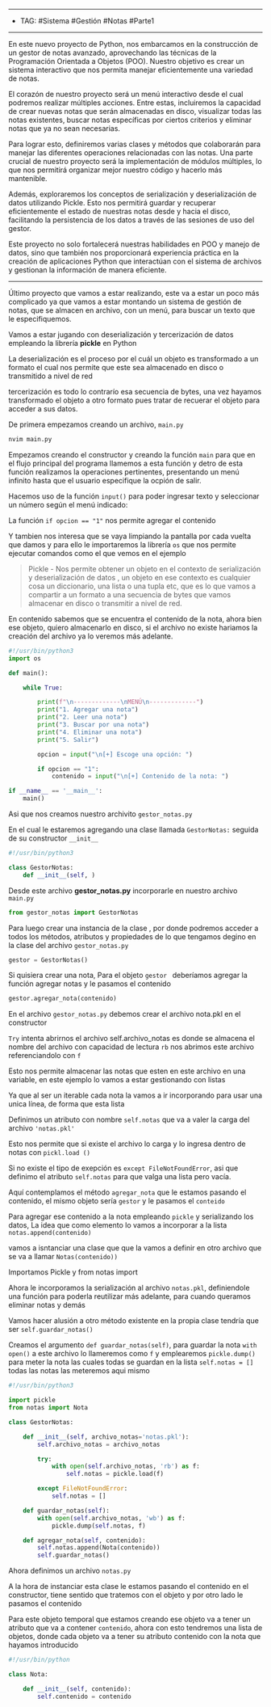 
---
- TAG: #Sistema #Gestión #Notas #Parte1
----
En este nuevo proyecto de Python, nos embarcamos en la construcción de un gestor de notas avanzado, aprovechando las técnicas de la Programación Orientada a Objetos (POO). Nuestro objetivo es crear un sistema interactivo que nos permita manejar eficientemente una variedad de notas.

El corazón de nuestro proyecto será un menú interactivo desde el cual podremos realizar múltiples acciones. Entre estas, incluiremos la capacidad de crear nuevas notas que serán almacenadas en disco, visualizar todas las notas existentes, buscar notas específicas por ciertos criterios y eliminar notas que ya no sean necesarias.

Para lograr esto, definiremos varias clases y métodos que colaborarán para manejar las diferentes operaciones relacionadas con las notas. Una parte crucial de nuestro proyecto será la implementación de módulos múltiples, lo que nos permitirá organizar mejor nuestro código y hacerlo más mantenible.

Además, exploraremos los conceptos de serialización y deserialización de datos utilizando Pickle. Esto nos permitirá guardar y recuperar eficientemente el estado de nuestras notas desde y hacia el disco, facilitando la persistencia de los datos a través de las sesiones de uso del gestor.

Este proyecto no solo fortalecerá nuestras habilidades en POO y manejo de datos, sino que también nos proporcionará experiencia práctica en la creación de aplicaciones Python que interactúan con el sistema de archivos y gestionan la información de manera eficiente.

---

Último proyecto que vamos a estar realizando, este va a estar un poco más complicado ya que vamos a estar montando un sistema de gestión de notas, que se almacen en archivo, con un menú, para buscar un texto que le especifiquemos. 

Vamos a estar jugando con deserialización y tercerización de datos empleando la librería **pickle** en Python 

La deserialización es el proceso por el cuál un objeto es transformado a un formato el cual nos permite que este sea almacenado en disco  o transmitido a nivel de red 
 
tercerización es  todo lo contrarío esa secuencia de bytes, una vez hayamos transformado el objeto a otro formato pues tratar de recuerar el objeto para acceder a sus datos.

De primera empezamos creando un archivo, `main.py`

```python
nvim main.py
```

Empezamos creando el constructor y creando la función `main` para que en el flujo principal del programa llamemos a esta función y detro de esta función realizamos la operaciones pertinentes, presentando un menú infinito hasta que el usuario especifique la ocpión de salir.

Hacemos uso de la función `input()` para poder ingresar texto y seleccionar un número según el menú indicado:

La función `if opcion == "1"` nos permite agregar el contenido 

Y tambien nos interesa que se vaya limpiando la pantalla por cada vuelta que damos y para ello le importaremos la librería `os` que nos permite ejecutar comandos como el que vemos en el ejemplo 

>Pickle - Nos permite obtener un objeto en el contexto de serialización y deserialización de datos , un objeto en ese contexto es cualquier cosa un diccionario, una lista o una tupla etc, que es lo que vamos a compartir a un formato a una secuencia de bytes que vamos almacenar en disco o transmitir a nivel de red.

En contenido sabemos que se encuentra el contenido de la nota, ahora bien ese objeto, quiero almacenarlo en disco, si el archivo no existe hariamos la creación del archivo ya lo veremos más adelante.
 
```python
#!/usr/bin/python3
import os 

def main():

	while True:

		print(f"\n-------------\nMENÚ\n-------------")
		print("1. Agregar una nota")
		print("2. Leer una nota")
		print("3. Buscar por una nota")
		print("4. Eliminar una nota")
		print("5. Salir")

		opcion = input("\n[+] Escoge una opción: ")

		if opcion == "1":
			contenido = input("\n[+] Contenido de la nota: ")

if __name__ == '__main__':
	main()
```

Asi que nos creamos nuestro archivito `gestor_notas.py` 

En el cual le estaremos agregando una clase llamada `GestorNotas:` seguida de su constructor `__init__`

```python
#!/usr/bin/python3

class GestorNotas:
	def __init__(self, )
```

Desde este archivo **gestor_notas.py** incorporarle en nuestro archivo `main.py` 

```python
from gestor_notas import GestorNotas
```

Para luego crear una instancia de la clase , por donde podremos acceder a todos los métodos, atributos y propiedades de lo que tengamos degino en la clase del archivo `gestor_notas.py`

```python
gestor = GestorNotas()
```

Si quisiera crear una nota, Para el objeto `gestor ` deberíamos agregar la función agregar notas y le pasamos el contenido 

```python
gestor.agregar_nota(contenido)
```

En el archivo `gestor_notas.py` debemos crear el archivo nota.pkl en el constructor 

`Try` intenta abrirnos el archivo self.archivo_notas es donde se almacena el nombre del archivo con capacidad de lectura `rb` nos abrimos este archivo referenciandolo con `f`

Esto nos permite almacenar las notas que esten en este archivo en una variable, en este ejemplo lo vamos a estar gestionando con listas

Ya que al ser un iterable cada nota la vamos a ir incorporando para usar una unica línea, de forma que esta lista 

Definimos un atributo con nombre `self.notas` que va a valer la carga del archivo `'notas.pkl'`

Esto nos permite que si existe el archivo lo carga y lo ingresa dentro de notas con `pickl.load ()`

Si no existe el tipo de exepción es `except FileNotFoundError`, asi que definimo el atributo `self.notas` para que valga una lista pero vacía.

Aquí contemplamos el método   `agregar_nota` que le estamos pasando el contenido, el mismo objeto sería `gestor` y le pasamos el `conteido`

Para agregar ese contenido a la nota empleando `pickle` y serializando los datos,  La idea que como elemento lo vamos a incorporar a la lista `notas.append(contenido)`

vamos a isntanciar una clase que que la vamos a definir en otro archivo que se va a llamar `Notas(contenido))`  

Importamos Pickle y from notas import

Ahora le incorporamos la serialización al archivo `notas.pkl`, definiendole una función para poderla reutilizar más adelante, para cuando queramos eliminar notas y demás 

Vamos hacer alusión a otro método existente en la propia clase tendría que ser `self.guardar_notas()` 

Creamos el argumento `def guardar_notas(self)`, para guardar la nota `with open()` a este archivo lo llameremos como `f` y emplearemos `pickle.dump()` para meter la nota las cuales todas se guardan en la lista `self.notas = []`  todas las notas las meteremos aqui mismo

```python
#!/usr/bin/python3

import pickle
from notas import Nota

class GestorNotas:

	def __init__(self, archivo_notas='notas.pkl'):
		self.archivo_notas = archivo_notas

		try:
			with open(self.archivo_notas, 'rb') as f:
				self.notas = pickle.load(f)

		except FileNotFoundError:
			self.notas = []

	def guardar_notas(self):
		with open(self.archivo_notas, 'wb') as f:
			pickle.dump(self.notas, f)

	def agregar_nota(self, contenido):
		self.notas.append(Nota(contenido))
		self.guardar_notas()
```

Ahora definimos un archivo `notas.py`

A la hora de instanciar esta clase le estamos pasando el contenido en el constructor, tiene sentido que tratemos con el objeto y por otro lado le pasamos el contenido 

Para este objeto temporal que estamos creando ese objeto va a tener un atributo  que va a contener `contenido`, ahora con esto tendremos una lista de objetos, donde cada objeto va a tener su atributo contenido con la nota que hayamos introducido  

```python
#!/usr/bin/python

class Nota:

	def __init__(self, contenido):
		self.contenido = contenido 
```
